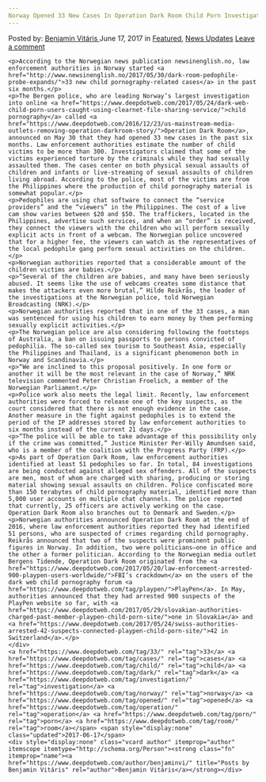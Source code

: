 ```yaml
---
Norway Opened 33 New Cases In Operation Dark Room Child Porn Investigation"
---
```

<article class="post-listing post-20692 post type-post status-publish format-standard has-post-thumbnail hentry  tag-1099 tag-cases tag-child tag-dark tag-investigation tag-norway tag-opened tag-operation tag-porn tag-room">
    <div class="post-inner">
        <span>Posted by: <a href="https://www.deepdotweb.com/author/benjaminvi/" title="">Benjamin Vitáris </a></span>
    <span>June 17, 2017</span>
    <span>in <a href="https://www.deepdotweb.com/category/deepdot-news/" rel="category tag">Featured</a>, <a href="https://www.deepdotweb.com/category/news-updates/" rel="category tag">News Updates</a></span>
    <span><a href="https://www.deepdotweb.com/2017/06/17/norway-opened-33-new-cases-operation-dark-room-child-porn-investigation/#respond">Leave a comment</a></span>
    </p>
    <div class="clear"></div>
    
    <p>According to the Norwegian news publication newsinenglish.no, law enforcement authorities in Norway started <a href="http://www.newsinenglish.no/2017/05/30/dark-room-pedophile-probe-expands/">33 new child pornography-related cases</a> in the past six months.</p>
    <p>The Bergen police, who are leading Norway’s largest investigation into online <a href="https://www.deepdotweb.com/2017/05/24/dark-web-child-porn-users-caught-using-clearnet-file-sharing-service/">child pornography</a> called <a href="https://www.deepdotweb.com/2016/12/23/us-mainstream-media-outlets-removing-operation-darkroom-story/">Operation Dark Room</a>, announced on May 30 that they had opened 33 new cases in the past six months. Law enforcement authorities estimate the number of child victims to be more than 300. Investigators claimed that some of the victims experienced torture by the criminals while they had sexually assaulted them. The cases center on both physical sexual assaults of children and infants or live-streaming of sexual assaults of children living abroad. According to the police, most of the victims are from the Philippines where the production of child pornography material is somewhat popular.</p>
    <p>Pedophiles are using chat software to connect the “service providers” and the “viewers” in the Philippines. The cost of a live cam show varies between $20 and $50. The traffickers, located in the Philippines, advertise such services, and when an “order” is received, they connect the viewers with the children who will perform sexually explicit acts in front of a webcam. The Norwegian police uncovered that for a higher fee, the viewers can watch as the representatives of the local pedophile gang perform sexual activities on the children.</p>
    <p>Norwegian authorities reported that a considerable amount of the children victims are babies.</p>
    <p>“Several of the children are babies, and many have been seriously abused. It seems like the use of webcams creates some distance that makes the attackers even more brutal,” Hilde Reikrås, the leader of the investigations at the Norwegian police, told Norwegian Broadcasting (NRK).</p>
    <p>Norwegian authorities reported that in one of the 33 cases, a man was sentenced for using his children to earn money by them performing sexually explicit activities.</p>
    <p>The Norwegian police are also considering following the footsteps of Australia, a ban on issuing passports to persons convicted of pedophilia. The so-called sex tourism to Southeast Asia, especially the Philippines and Thailand, is a significant phenomenon both in Norway and Scandinavia.</p>
    <p>“We are inclined to this proposal positively. In one form or another it will be the most relevant in the case of Norway,” NRK television commented Peter Christian Froelich, a member of the Norwegian Parliament.</p>
    <p>Police work also meets the legal limit. Recently, law enforcement authorities were forced to release one of the key suspects, as the court considered that there is not enough evidence in the case. Another measure in the fight against pedophiles is to extend the period of the IP addresses stored by law enforcement authorities to six months instead of the current 21 days.</p>
    <p>“The police will be able to take advantage of this possibility only if the crime was committed,” Justice Minister Per-Willy Amundsen said, who is a member of the coalition with the Progress Party (FRP).</p>
    <p>As part of Operation Dark Room, law enforcement authorities identified at least 51 pedophiles so far. In total, 84 investigations are being conducted against alleged sex offenders. All of the suspects are men, most of whom are charged with sharing, producing or storing material showing sexual assaults on children. Police confiscated more than 150 terabytes of child pornography material, identified more than 5,000 user accounts on multiple chat channels. The police reported that currently, 25 officers are actively working on the case. Operation Dark Room also branches out to Denmark and Sweden.</p>
    <p>Norwegian authorities announced Operation Dark Room at the end of 2016, where law enforcement authorities reported they had identified 51 persons, who are suspected of crimes regarding child pornography. Reikrås announced that two of the suspects were prominent public figures in Norway. In addition, two were politicians—one in office and the other a former politician. According to the Norwegian media outlet Bergens Tidende, Operation Dark Room originated from the <a href="https://www.deepdotweb.com/2017/05/20/law-enforcement-arrested-900-playpen-users-worldwide/">FBI’s crackdown</a> on the users of the dark web child pornography forum <a href="https://www.deepdotweb.com/tag/playpen/">PlayPen</a>. In May, authorities announced that they had arrested 900 suspects of the PlayPen website so far, with <a href="https://www.deepdotweb.com/2017/05/29/slovakian-authorities-charged-past-member-playpen-child-porn-site/">one in Slovakia</a> and <a href="https://www.deepdotweb.com/2017/05/24/swiss-authorities-arrested-42-suspects-connected-playpen-child-porn-site/">42 in Switzerland</a>.</p>
    </div>
    <a href="https://www.deepdotweb.com/tag/33/" rel="tag">33</a> <a href="https://www.deepdotweb.com/tag/cases/" rel="tag">cases</a> <a href="https://www.deepdotweb.com/tag/child/" rel="tag">child</a> <a href="https://www.deepdotweb.com/tag/dark/" rel="tag">dark</a> <a href="https://www.deepdotweb.com/tag/investigation/" rel="tag">investigation</a> <a href="https://www.deepdotweb.com/tag/norway/" rel="tag">norway</a> <a href="https://www.deepdotweb.com/tag/opened/" rel="tag">opened</a> <a href="https://www.deepdotweb.com/tag/operation/" rel="tag">operation</a> <a href="https://www.deepdotweb.com/tag/porn/" rel="tag">porn</a> <a href="https://www.deepdotweb.com/tag/room/" rel="tag">room</a></span> <span style="display:none" class="updated">2017-06-17</span>
    <div style="display:none" class="vcard author" itemprop="author" itemscope itemtype="http://schema.org/Person"><strong class="fn" itemprop="name"><a href="https://www.deepdotweb.com/author/benjaminvi/" title="Posts by Benjamin Vitáris" rel="author">Benjamin Vitáris</a></strong></div>
    
